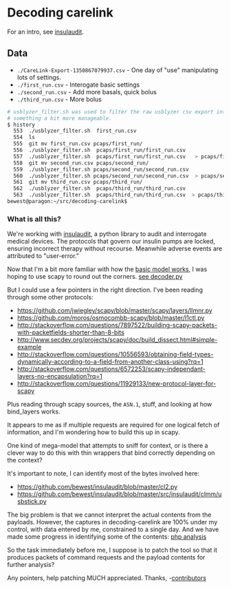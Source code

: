 
# Decoding carelink

For an intro, see
[insulaudit](https://github.com/bewest/insulaudit/tree/master/questions).

## Data

* `./CareLink-Export-1350867079937.csv` - One day of "use" manipulating lots of
  settings.
* `./first_run.csv`  - Interogate basic settings
* `./second_run.csv` - Add more basals, quick bolus
* `./third_run.csv`  - More bolus

```bash
# usblyzer_filter.sh was used to filter the raw usblyzer csv export into
# something a bit more manageable.
$ history
  553  ./usblyzer_filter.sh  first_run.csv  
  554  ls
  555  git mv first_run.csv pcaps/first_run/
  556  ./usblyzer_filter.sh  pcaps/first_run/first_run.csv  
  557  ./usblyzer_filter.sh  pcaps/first_run/first_run.csv   > pcaps/first_run/pcap.csv
  558  git mv second_run.csv pcaps/second_run/
  559  ./usblyzer_filter.sh pcaps/second_run/second_run.csv 
  560  ./usblyzer_filter.sh pcaps/second_run/second_run.csv  > pcaps/second_run/pcap.csv
  561  git mv third_run.csv pcaps/third_run/
  562  ./usblyzer_filter.sh  pcaps/third_run/third_run.csv 
  563  ./usblyzer_filter.sh  pcaps/third_run/third_run.csv  > pcaps/third_run/pcap.csv
bewest@paragon:~/src/decoding-carelink$ 
```

### What is all this?

We're working with [insulaudit](https://github.com/bewest/insulaudit),
a python library to audit and interrogate medical devices.  The
protocols that govern our insulin pumps are locked, ensuring incorrect
therapy without recourse.  Meanwhile adverse events are attributed to
"user-error."

Now that I'm a bit more familiar with how the
[basic model works](https://github.com/bewest/decoding-carelink/wiki/Sequencediagram), I was hoping to use scapy to round out the corners.
[see decoder.py](https://github.com/bewest/decoding-carelink/blob/master/decoder.py)

But I could use a few pointers in the right direction.  I've been
reading through some other protocols:

* https://github.com/jwiegley/scapy/blob/master/scapy/layers/llmnr.py
* https://github.com/moros/osmocombb-scapy/blob/master/l1ctl.py
* http://stackoverflow.com/questions/7897522/building-scapy-packets-with-packetfields-shorter-than-8-bits
* http://www.secdev.org/projects/scapy/doc/build_dissect.html#simple-example
* http://stackoverflow.com/questions/10556593/obtaining-field-types-dynamically-according-to-a-field-from-another-class-using?rq=1
* http://stackoverflow.com/questions/6572253/scapy-independant-layers-no-encapsulation?rq=1
* http://stackoverflow.com/questions/11929133/new-protocol-layer-for-scapy

Plus reading through scapy sources, the `ASN.1`, stuff, and looking at how
bind_layers works.

It appears to me as if multiple requests are required for one logical
fetch of information, and I'm wondering how to build this up in scapy.

One kind of mega-model that attempts to sniff for context, or is there
a clever way to do this with thin wrappers that bind correctly
depending on the context?

It's important to note, I can identify most of the bytes involved
here:
* https://github.com/bewest/insulaudit/blob/master/cl2.py
* https://github.com/bewest/insulaudit/blob/master/src/insulaudit/clmm/usbstick.py

The big problem is that we cannot interpret the actual contents from
the payloads.  However, the captures in decoding-carelink are 100%
under my control, with data entered by me, constrained to a single
day.  And we have made some progress in identifying some of the
contents: [php analysis](https://gist.github.com/3860720)

So the task immediately before me, I suppose is to patch the tool so
that it produces packets of command requests and the payload contents
for further analysis?

Any pointers, help patching MUCH appreciated.
Thanks,
-[contributors](https://github.com/bewest/decoding-carelink/network/members)

